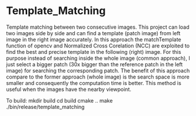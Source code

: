 # Template_Matching
Template matching between two consecutive images. This project can load two images side by side and can find
a template (patch image) from left image in the right image accurately.
In this approach the matchTemplate function of opencv and Normalized Cross Corelation (NCC)
are exploited to find the best and precise template in the following (right) image. For this purpose instead of 
searching inside the whole image (common approach), I just select a bigger patch (30x bigger than the reference patch in the left image) for searching the corresponding patch. The benefit of this approach compare to the former approach (whole image) is the search space is more smaller and consequently the computation time is better.
This method is useful when the images have the nearby viewpoint.

To build:
mkdir build
cd build
cmake ..
make 
./bin/release/template_matching
